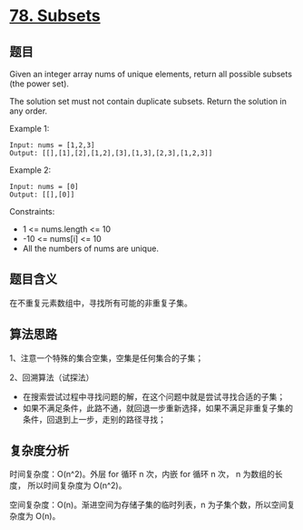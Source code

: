 # [78. Subsets](https://leetcode.com/problems/subsets/)

## 题目

Given an integer array nums of unique elements, return all possible subsets (the power set).

The solution set must not contain duplicate subsets. Return the solution in any order.

Example 1:
```
Input: nums = [1,2,3]
Output: [[],[1],[2],[1,2],[3],[1,3],[2,3],[1,2,3]]
```

Example 2:
```
Input: nums = [0]
Output: [[],[0]]
```

Constraints:
- 1 <= nums.length <= 10
- -10 <= nums[i] <= 10
- All the numbers of nums are unique.

## 题目含义

在不重复元素数组中，寻找所有可能的非重复子集。

## 算法思路

1、注意一个特殊的集合空集，空集是任何集合的子集；

2、回溯算法（试探法）
- 在搜索尝试过程中寻找问题的解，在这个问题中就是尝试寻找合适的子集；
- 如果不满足条件，此路不通，就回退一步重新选择，如果不满足非重复子集的条件，回退到上一步，走别的路径寻找；

## 复杂度分析

时间复杂度：O(n^2)。外层 for 循环 n 次，内嵌 for 循环 n 次， n 为数组的长度，
所以时间复杂度为 O(n^2)。

空间复杂度：O(n)。渐进空间为存储子集的临时列表，n 为子集个数，所以空间复杂度为 O(n)。
